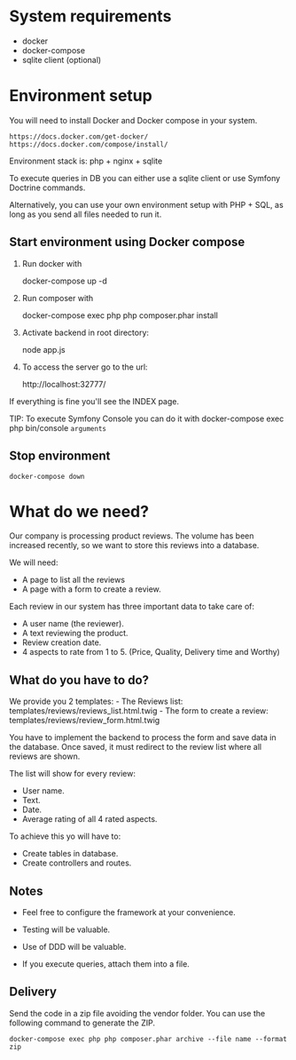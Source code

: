 System requirements
===================

* docker
* docker-compose
* sqlite client (optional)

Environment setup
=============

You will need to install Docker and Docker compose in your system.

    https://docs.docker.com/get-docker/
    https://docs.docker.com/compose/install/
    
Environment stack is: php + nginx + sqlite

To execute queries in DB you can either use a sqlite client or use Symfony Doctrine commands.

Alternatively, you can use your own environment setup with PHP + SQL, as long as you send all files needed to run it.

Start environment using Docker compose
-----------------
    
1. Run docker with

    docker-compose up -d
    
2. Run composer with

    docker-compose exec php php composer.phar install

3. Activate backend in root directory:

    node app.js

4. To access the server go to the url:

    http://localhost:32777/
    
If everything is fine you'll see the INDEX page.

TIP: To execute Symfony Console you can do it with
    docker-compose exec php bin/console `arguments` 

Stop environment
----------------

    docker-compose down

What do we need?
========

Our company is processing product reviews. 
The volume has been increased recently, so we want to store this reviews into a database.

We will need:
 - A page to list all the reviews
 - A page with a form to create a review.

Each review in our system has three important data to take care of:
 - A user name (the reviewer).
 - A text reviewing the product.
 - Review creation date.
 - 4 aspects to rate from 1 to 5. (Price, Quality, Delivery time and Worthy)
 
 
What do you have to do?
-----------------------
We provide you 2 templates:
    - The Reviews list: templates/reviews/reviews_list.html.twig
    - The form to create a review: templates/reviews/review_form.html.twig

You have to implement the backend to process the form and save data in the database.
Once saved, it must redirect to the review list where all reviews are shown.

The list will show for every review:
 - User name.
 - Text.
 - Date.
 - Average rating of all 4 rated aspects.

To achieve this yo will have to:
 - Create tables in database.
 - Create controllers and routes.

Notes
-----
- Feel free to configure the framework at your convenience.
- Testing will be valuable.
- Use of DDD will be valuable.


- If you execute queries, attach them into a file.

Delivery
--------

Send the code in a zip file avoiding the vendor folder. 
You can use the following command to generate the ZIP.

`docker-compose exec php php composer.phar archive --file name --format zip`
